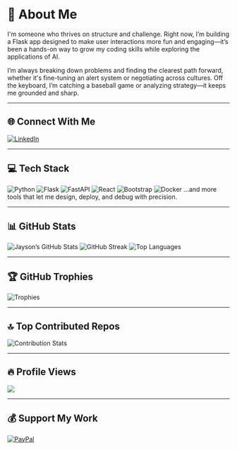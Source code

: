 # 💫 About Me
I'm someone who thrives on structure and challenge. Right now, I’m building a Flask app designed to make user interactions more fun and engaging—it’s been a hands-on way to grow my coding skills while exploring the applications of AI.

I’m always breaking down problems and finding the clearest path forward, whether it's fine-tuning an alert system or negotiating across cultures. Off the keyboard, I’m catching a baseball game or analyzing strategy—it keeps me grounded and sharp.

---

## 🌐 Connect With Me
[![LinkedIn](https://img.shields.io/badge/LinkedIn-%230077B5.svg?logo=linkedin&logoColor=white)](https://www.linkedin.com/in/jayson-ranck-88a1a5253/)

---

## 💻 Tech Stack
![Python](https://img.shields.io/badge/python-3670A0?style=for-the-badge&logo=python&logoColor=ffdd54)
![Flask](https://img.shields.io/badge/flask-%23000.svg?style=for-the-badge&logo=flask&logoColor=white)
![FastAPI](https://img.shields.io/badge/FastAPI-005571?style=for-the-badge&logo=fastapi)
![React](https://img.shields.io/badge/react-%2320232a.svg?style=for-the-badge&logo=react&logoColor=%2361DAFB)
![Bootstrap](https://img.shields.io/badge/bootstrap-%238511FA.svg?style=for-the-badge&logo=bootstrap&logoColor=white)
![Docker](https://img.shields.io/badge/docker-%230db7ed.svg?style=for-the-badge&logo=docker&logoColor=white)
...and more tools that let me design, deploy, and debug with precision.

---

## 📊 GitHub Stats
![Jayson’s GitHub Stats](https://github-readme-stats.vercel.app/api?username=Jays95&theme=neon&hide_border=false)
![GitHub Streak](https://nirzak-streak-stats.vercel.app/?user=Jays95&theme=neon&hide_border=false)
![Top Languages](https://github-readme-stats.vercel.app/api/top-langs/?username=Jays95&theme=neon&hide_border=false&layout=compact)

---

## 🏆 GitHub Trophies
![Trophies](https://github-profile-trophy.vercel.app/?username=Jays95&theme=radical&margin-w=4)

---

## 🔝 Top Contributed Repos
![Contribution Stats](https://github-contributor-stats.vercel.app/api?username=Jays95&limit=5&theme=dark)

---

## 🔥 Profile Views
[![](https://visitcount.itsvg.in/api?id=Jays95&icon=1&color=10)](https://visitcount.itsvg.in)

---

## 💰 Support My Work
[![PayPal](https://img.shields.io/badge/PayPal-00457C?style=for-the-badge&logo=paypal&logoColor=white)](https://paypal.me/jayson.ranckjay@gmail.com)

<!-- Proudly created with GPRM ( https://gprm.itsvg.in ) -->
